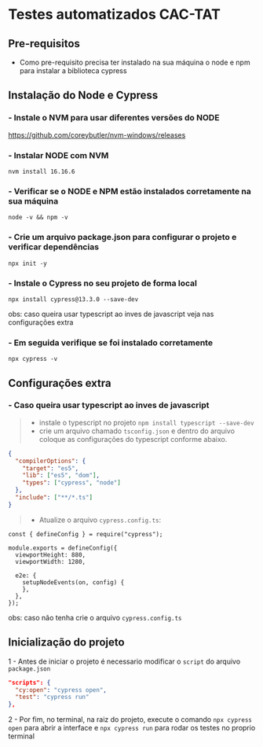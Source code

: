 # Testes automatizados CAC-TAT

## Pre-requisitos

- Como pre-requisito precisa ter instalado na sua máquina o node e npm para instalar a biblioteca cypress

## Instalação do Node e Cypress

### - Instale o NVM para usar diferentes versões do NODE

https://github.com/coreybutler/nvm-windows/releases

### - Instalar NODE com NVM

`nvm install 16.16.6`

### - Verificar se o NODE e NPM estão instalados corretamente na sua máquina

`node -v && npm -v`

### - Crie um arquivo package.json para configurar o projeto e verificar dependências

`npx init -y` 

### - Instale o Cypress no seu projeto de forma local

`npx install cypress@13.3.0 --save-dev`

obs: caso queira usar typescript ao inves de javascript veja nas configurações extra

### - Em seguida verifique se foi instalado corretamente

`npx cypress -v`

## Configurações extra

### - Caso queira usar typescript ao inves de javascript

> - instale o typescript no projeto `npm install typescript --save-dev`
> - crie um arquivo chamado `tsconfig.json` e dentro do arquivo coloque as configurações do typescript conforme abaixo.
```json
{
  "compilerOptions": {
    "target": "es5",
    "lib": ["es5", "dom"],
    "types": ["cypress", "node"]
  },
  "include": ["**/*.ts"]
}
```
> - Atualize o arquivo `cypress.config.ts`:
```
const { defineConfig } = require("cypress");

module.exports = defineConfig({
  viewportHeight: 880,
  viewportWidth: 1280,

  e2e: {
    setupNodeEvents(on, config) {
    },
  },
});
```
obs: caso não tenha crie o arquivo `cypress.config.ts`

## Inicialização do projeto

1 - Antes de iniciar o projeto é necessario modificar o `script` do arquivo `package.json`

```json
"scripts": {
  "cy:open": "cypress open",
  "test": "cypress run"
},
```

2 - Por fim, no terminal, na raiz do projeto, execute o comando `npx cypress open` para abrir a interface e `npx cypress run` para rodar os testes no proprio terminal
